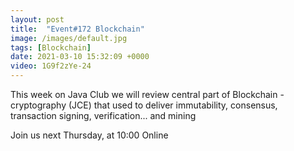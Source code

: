 ```yaml
---
layout: post
title:  "Event#172 Blockchain"
image: /images/default.jpg
tags: [Blockchain]
date: 2021-03-10 15:32:09 +0000
video: 1G9f2zYe-24
---
```


This week on Java Club we will review central part of Blockchain - cryptography (JCE) that used to deliver immutability, consensus, transaction signing, verification... and mining

Join us next Thursday, at 10:00 Online
